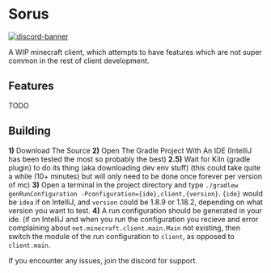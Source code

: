 # Sorus
[![discord-banner](https://img.shields.io/discord/712349956567990372?label=discord&style=for-the-badge&color=7289da)](https://discord.gg/KwnEKXm3Ka)


A WIP minecraft client, which attempts to have features which are not super common in the rest of client development.

## Features
TODO

## Building
**1)** Download The Source
**2)** Open The Gradle Project With An IDE (IntelliJ has been tested the most so probably the best)
**2.5)** Wait for Kiln (gradle plugin) to do its thing (aka downloading dev env stuff) (this could take quite a while (10+ minutes) but will only need to be done once forever per version of mc)
**3)** Open a terminal in the project directory and type `./gradlew genRunConfiguration -Pconfiguration={ide},client,{version}`. `{ide}` would be `idea` if on IntelliJ, and `version` could be 1.8.9 or 1.18.2, depending on what version you want to test.
**4)** A run configuration should be generated in your ide. (if on IntelliJ and when you run the configuration you recieve and error complaining about `net.minecraft.client.main.Main` not existing, then switch the module of the run configuration to `client`, as opposed to `client.main`.

If you encounter any issues, join the discord for support.
